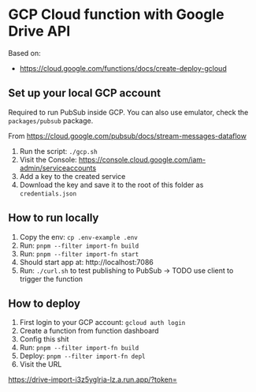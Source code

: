 # GCP Cloud function with Google Drive API

Based on:

- https://cloud.google.com/functions/docs/create-deploy-gcloud

## Set up your local GCP account

Required to run PubSub inside GCP. You can also use emulator, check the `packages/pubsub` package.

From https://cloud.google.com/pubsub/docs/stream-messages-dataflow

1. Run the script: `./gcp.sh`
2. Visit the Console: https://console.cloud.google.com/iam-admin/serviceaccounts
3. Add a key to the created service
4. Download the key and save it to the root of this folder as `credentials.json`

## How to run locally

1. Copy the env: `cp .env-example .env`
2. Run: `pnpm --filter import-fn build`
3. Run: `pnpm --filter import-fn start`
4. Should start app at: http://localhost:7086
5. Run: `./curl.sh` to test publishing to PubSub -> TODO use client to trigger the function

## How to deploy

1. First login to your GCP account: `gcloud auth login`
2. Create a function from function dashboard
3. Config this shit
4. Run: `pnpm --filter import-fn build`
5. Deploy: `pnpm --filter import-fn depl`
6. Visit the URL

https://drive-import-i3z5yglria-lz.a.run.app/?token=
